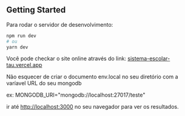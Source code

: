 ## Getting Started

Para rodar o servidor de desenvolvimento:

```bash
npm run dev
# ou
yarn dev
```

Você pode checkar o site online através do link: [sistema-escolar-tau.vercel.app](https://sistema-escolar-tau.vercel.app/)

Não esquecer de criar o documento env.local no seu diretório com a varíavel URL do seu mongodb

ex: MONGODB_URI="mongodb://localhost:27017/teste"

ir até [http://localhost:3000](http://localhost:3000) no seu navegador para ver os resultados.


